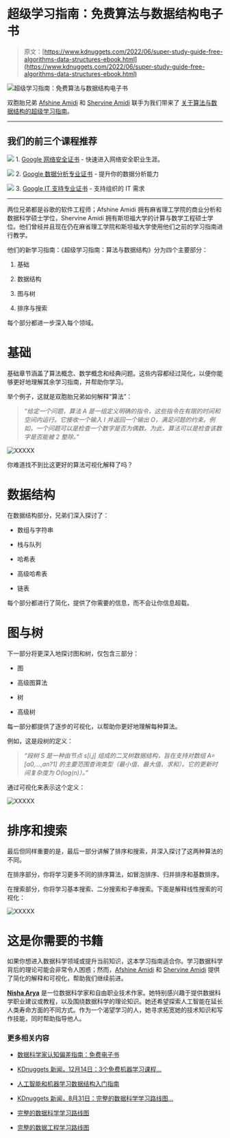 # 超级学习指南：免费算法与数据结构电子书

> 原文：[https://www.kdnuggets.com/2022/06/super-study-guide-free-algorithms-data-structures-ebook.html](https://www.kdnuggets.com/2022/06/super-study-guide-free-algorithms-data-structures-ebook.html)

![超级学习指南：免费算法与数据结构电子书](../Images/5ea8c4e2bd12fb3ab2b65f50e8c3aaf8.png)

双胞胎兄弟 [Afshine Amidi](https://www.mit.edu/~amidi/) 和 [Shervine Amidi](https://stanford.edu/~shervine/) 联手为我们带来了 [关于算法与数据结构的超级学习指南](https://superstudy.guide/)。

* * *

## 我们的前三个课程推荐

![](../Images/0244c01ba9267c002ef39d4907e0b8fb.png) 1. [Google 网络安全证书](https://www.kdnuggets.com/google-cybersecurity) - 快速进入网络安全职业生涯。

![](../Images/e225c49c3c91745821c8c0368bf04711.png) 2. [Google 数据分析专业证书](https://www.kdnuggets.com/google-data-analytics) - 提升你的数据分析能力

![](../Images/0244c01ba9267c002ef39d4907e0b8fb.png) 3. [Google IT 支持专业证书](https://www.kdnuggets.com/google-itsupport) - 支持组织的 IT 需求

* * *

两位兄弟都是谷歌的软件工程师；Afshine Amidi 拥有麻省理工学院的商业分析和数据科学硕士学位，Shervine Amidi 拥有斯坦福大学的计算与数学工程硕士学位。他们曾经并且现在仍在麻省理工学院和斯坦福大学使用他们之前的学习指南进行教学。

他们的新学习指南：《超级学习指南：算法与数据结构》分为四个主要部分：

1.  基础

1.  数据结构

1.  图与树

1.  排序与搜索

每个部分都进一步深入每个领域。

# 基础

基础章节涵盖了算法概念、数学概念和经典问题。这些内容都经过简化，以便你能够更好地理解其余学习指南，并帮助你学习。

举个例子，这就是双胞胎兄弟如何解释“算法”：

> *“给定一个问题，算法 *A* 是一组定义明确的指令，这些指令在有限的时间和空间内运行。它接收一个输入 *I* 并返回一个输出 *O*，满足问题的约束。例如，一个问题可以是检查一个数字是否为偶数。为此，算法可以是检查该数字是否能被 2 整除。”*

![XXXXX](../Images/4a6552a6cb6e798f6fe9ff8af937449b.png)

你难道找不到比这更好的算法可视化解释了吗？

# 数据结构

在数据结构部分，兄弟们深入探讨了：

+   数组与字符串

+   栈与队列

+   哈希表

+   高级哈希表

+   链表

每个部分都进行了简化，提供了你需要的信息，而不会让你信息超载。

# 图与树

下一部分将更深入地探讨图和树，仅包含三部分：

+   图

+   高级图算法

+   树

+   高级树

每一部分都提供了逐步的可视化，以帮助你更好地理解每种算法。

例如，这是段树的定义：

> *“段树 S 是一种由节点 s[i,j] 组成的二叉树数据结构，旨在支持对数组 A=[a0,...,an?1] 的主要范围查询类型（最小值、最大值、求和）。它的更新时间复杂度为 *O*(log(*n*)）。”*

通过可视化来表示这个定义：

![XXXXX](../Images/0eb6df2a1b146f97d8fe7723458ea9df.png)

# 排序和搜索

最后但同样重要的是，最后一部分讲解了排序和搜索，并深入探讨了这两种算法的不同。

在排序部分，你将学习更多不同的排序算法，如冒泡排序、归并排序和基数排序。

在搜索部分，你将学习基本搜索、二分搜索和子串搜索。下面是解释线性搜索的可视化：

![XXXXX](../Images/bf53f744e333dcda91ed09461f5f5f72.png)

# 这是你需要的书籍

如果你想进入数据科学领域或提升当前知识，这本学习指南适合你。学习数据科学背后的理论可能会非常令人困惑；然而，[Afshine Amidi](https://www.mit.edu/~amidi/) 和 [Shervine Amidi](https://stanford.edu/~shervine/) 提供了简化的解释和可视化，帮助我们继续前进。

**[Nisha Arya](https://www.linkedin.com/in/nisha-arya-ahmed/)** 是一位数据科学家和自由职业技术作家。她特别感兴趣于提供数据科学职业建议或教程，以及围绕数据科学的理论知识。她还希望探索人工智能在延长人类寿命方面的不同方式。作为一个渴望学习的人，她寻求拓宽她的技术知识和写作技能，同时帮助指导他人。

### 更多相关内容

+   [数据科学家认知偏差指南：免费电子书](https://www.kdnuggets.com/2023/05/data-scientist-guide-cognitive-biases-free-ebook.html)

+   [KDnuggets 新闻，12月14日：3个免费机器学习课程…](https://www.kdnuggets.com/2022/n48.html)

+   [人工智能和机器学习数据结构入门指南](https://www.kdnuggets.com/guide-data-structures-ai-and-machine-learning)

+   [KDnuggets 新闻，8月31日：完整的数据科学学习路线图…](https://www.kdnuggets.com/2022/n35.html)

+   [完整的数据科学学习路线图](https://www.kdnuggets.com/2022/08/complete-data-science-study-roadmap.html)

+   [完整的数据工程学习路线图](https://www.kdnuggets.com/2022/11/complete-data-engineering-study-roadmap.html)
